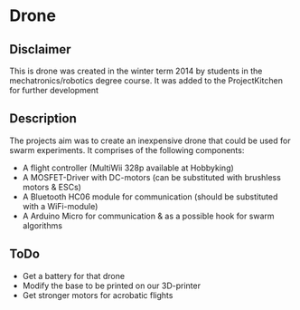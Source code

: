 # Drone

## Disclaimer
This is drone was created in the winter term 2014 by students in the mechatronics/robotics degree course. It was added to the ProjectKitchen for further development

## Description
The projects aim was to create an inexpensive drone that could be used for swarm experiments. It comprises of the following components:
- A flight controller (MultiWii 328p available at Hobbyking)
- A MOSFET-Driver with DC-motors (can be substituted with brushless motors & ESCs)
- A Bluetooth HC06 module for communication (should be substituted with a WiFi-module)
- A Arduino Micro for communication & as a possible hook for swarm algorithms

## ToDo
- Get a battery for that drone
- Modify the base to be printed on our 3D-printer
- Get stronger motors for acrobatic flights